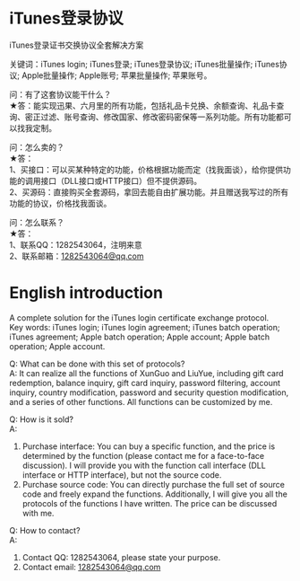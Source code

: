 # iTunes登录协议
iTunes登录证书交换协议全套解决方案  
  
关键词：iTunes login; iTunes登录; iTunes登录协议; iTunes批量操作; iTunes协议; Apple批量操作; Apple账号; 苹果批量操作; 苹果账号。  
  
问：有了这套协议能干什么？  
★答：能实现迅果、六月里的所有功能，包括礼品卡兑换、余额查询、礼品卡查询、密正过滤、账号查询、修改国家、修改密码密保等一系列功能。所有功能都可以找我定制。  
  
问：怎么卖的？  
★答：  
1、买接口：可以买某种特定的功能，价格根据功能而定（找我面谈），给你提供功能的调用接口（DLL接口或HTTP接口）但不提供源码。  
2、买源码：直接购买全套源码，拿回去能自由扩展功能。并且赠送我写过的所有功能的协议，价格找我面谈。  
  
问：怎么联系？  
★答：  
1、联系QQ：1282543064，注明来意  
2、联系邮箱：1282543064@qq.com  
  
  
# English introduction
A complete solution for the iTunes login certificate exchange protocol.  
Key words: iTunes login; iTunes login agreement; iTunes batch operation; iTunes agreement; Apple batch operation; Apple account; Apple batch operation; Apple account.  
  
Q: What can be done with this set of protocols?  
A: It can realize all the functions of XunGuo and LiuYue, including gift card redemption, balance inquiry, gift card inquiry, password filtering, account inquiry, country modification, password and security question modification, and a series of other functions. All functions can be customized by me.  
  
Q: How is it sold?  
A:  
1. Purchase interface: You can buy a specific function, and the price is determined by the function (please contact me for a face-to-face discussion). I will provide you with the function call interface (DLL interface or HTTP interface), but not the source code.  
2. Purchase source code: You can directly purchase the full set of source code and freely expand the functions. Additionally, I will give you all the protocols of the functions I have written. The price can be discussed with me.   
  
Q: How to contact?  
A:  
1. Contact QQ: 1282543064, please state your purpose.  
2. Contact email: 1282543064@qq.com  
